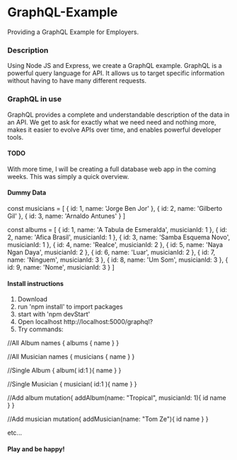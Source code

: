 # GraphQL-Example
Providing a GraphQL Example for Employers.

### Description
Using Node JS and Express, we create a GraphQL example. GraphQL is a powerful query language for API. It allows us to target specific information without having to have many different requests. 

### GraphQL in use
GraphQL provides a complete and understandable description of the data in an API. We get to ask for exactly what we need need and nothing more, makes it easier to evolve APIs over time, and enables powerful developer tools.

#### TODO
With more time, I will be creating a full database web app in the coming weeks. This was simply a quick overview.

#### Dummy Data

const musicians = [
    { id: 1, name: 'Jorge Ben Jor' },
    { id: 2, name: 'Gilberto Gil' },
    { id: 3, name: 'Arnaldo Antunes' }
]

const albums = [
    { id: 1, name: 'A Tabula de Esmeralda', musicianId: 1 },
    { id: 2, name: 'Afica Brasil', musicianId: 1 },
    { id: 3, name: 'Samba Esquema Novo', musicianId: 1 },
    { id: 4, name: 'Realce', musicianId: 2 },
    { id: 5, name: 'Naya Ngan Daya', musicianId: 2 },
    { id: 6, name: 'Luar', musicianId: 2 },
    { id: 7, name: 'Ninguem', musicianId: 3 },
    { id: 8, name: 'Um Som', musicianId: 3 },
    { id: 9, name: 'Nome', musicianId: 3 }
]

#### Install instructions

1. Download
2. run 'npm install' to import packages
3. start with 'npm devStart'
4. Open localhost http://localhost:5000/graphql?
5. Try commands:

//All Album names
{
	albums {
		name
	}
}

//All Musician names
{
	musicians {
		name
	}
}

//Single Album
{
	album( id:1 ){
    name
  }
}

//Single Musician
{
	musician( id:1 ){
    name
  }
}

//Add album
mutation{
  addAlbum(name: "Tropical", musicianId: 1){
    id
    name
  }
}

//Add musician
mutation{
  addMusician(name: "Tom Ze"){
    id
    name
  }
}

etc...

#### Play and be happy!
